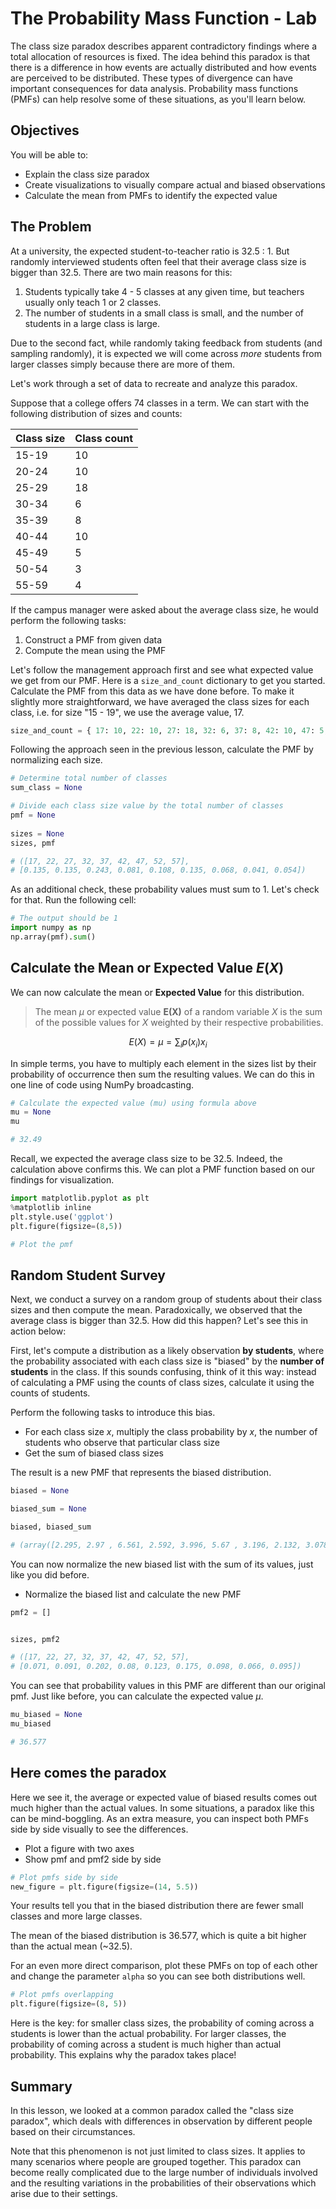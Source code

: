 
# The Probability Mass Function - Lab

The class size paradox describes apparent contradictory findings where a total allocation of resources is fixed. 
The idea behind this paradox is that there is a difference in how events are actually distributed and how events are perceived to be distributed. These types of divergence can have important consequences for data analysis. Probability mass functions (PMFs) can help resolve some of these situations, as you'll learn below.

## Objectives

You will be able to:

* Explain the class size paradox
* Create visualizations to visually compare actual and biased observations 
* Calculate the mean from PMFs to identify the expected value


## The Problem 

At a university, the expected student-to-teacher ratio is 32.5 : 1. But randomly interviewed students often feel that their average class size is bigger than 32.5. There are two main reasons for this:

1. Students typically take 4 - 5 classes at any given time, but teachers usually only teach 1 or 2 classes.
2. The number of students in a small class is small, and the number of students in a large class is large.

Due to the second fact, while randomly taking feedback from students (and sampling randomly), it is expected we will come across _more_ students from larger classes simply because there are more of them.

Let's work through a set of data to recreate and analyze this paradox. 

Suppose that a college offers 74 classes in a term. We can start with the following distribution of sizes and counts:

| Class size |  Class count |
|--------|------|
|15-19|	10|
|20-24|	10|
|25-29|	18|
|30-34|	6|
|35-39|	8|
|40-44|	10|
|45-49|	5|
|50-54|	3|
|55-59| 4|

If the campus manager were asked about the average class size, he would perform the following tasks:

1. Construct a PMF from given data
2. Compute the mean using the PMF

Let's follow the management approach first and see what expected value we get from our PMF. Here is a `size_and_count` dictionary to get you started. Calculate the PMF from this data as we have done before. To make it slightly more straightforward, we have averaged the class sizes for each class, i.e. for size "15 - 19", we use the average value, 17.


```python
size_and_count = { 17: 10, 22: 10, 27: 18, 32: 6, 37: 8, 42: 10, 47: 5, 52: 3, 57: 4 }
```

Following the approach seen in the previous lesson, calculate the PMF by normalizing each size. 


```python
# Determine total number of classes
sum_class = None

# Divide each class size value by the total number of classes
pmf = None   
    
sizes = None
sizes, pmf

# ([17, 22, 27, 32, 37, 42, 47, 52, 57],
# [0.135, 0.135, 0.243, 0.081, 0.108, 0.135, 0.068, 0.041, 0.054])
```

As an additional check, these probability values must sum to 1. Let's check for that. Run the following cell: 


```python
# The output should be 1
import numpy as np 
np.array(pmf).sum()
```

## Calculate the Mean or Expected Value $E(X)$

We can now calculate the mean or **Expected Value** for this distribution.

>The mean $\mu$ or expected value **E(X)** of a random variable $X$ is the sum of the possible values for $X$ weighted by their respective probabilities.

$$ E(X) = \mu = \sum_i p(x_i)x_i$$

In simple terms, you have to multiply each element in the sizes list by their probability of occurrence then sum the resulting values. We can do this in one line of code using NumPy broadcasting.


```python
# Calculate the expected value (mu) using formula above
mu = None
mu 

# 32.49
```

Recall, we expected the average class size to be 32.5. Indeed, the calculation above confirms this. We can plot a PMF function based on our findings for visualization. 


```python
import matplotlib.pyplot as plt
%matplotlib inline
plt.style.use('ggplot')
plt.figure(figsize=(8,5))

# Plot the pmf 

```

## Random Student Survey

Next, we conduct a survey on a random group of students about their class sizes and then compute the mean. Paradoxically, we observed that the average class is bigger than 32.5. How did this happen? Let's see this in action below:

First, let's compute a distribution as a likely observation **by students**, where the probability associated with each class size is "biased" by the **number of students** in the class. If this sounds confusing, think of it this way: instead of calculating a PMF using the counts of class sizes, calculate it using the counts of students.

Perform the following tasks to introduce this bias. 

* For each class size $x$, multiply the class probability by $x$, the number of students who observe that particular class size
* Get the sum of biased class sizes

The result is a new PMF that represents the biased distribution.


```python
biased = None

biased_sum = None

biased, biased_sum

# (array([2.295, 2.97 , 6.561, 2.592, 3.996, 5.67 , 3.196, 2.132, 3.078]), 32.49)
```

You can now normalize the new biased list with the sum of its values, just like you did before. 
- Normalize the biased list and calculate the new PMF


```python
pmf2 = []


sizes, pmf2

# ([17, 22, 27, 32, 37, 42, 47, 52, 57],
# [0.071, 0.091, 0.202, 0.08, 0.123, 0.175, 0.098, 0.066, 0.095])
```

You can see that probability values in this PMF are different than our original pmf. Just like before, you can calculate the expected value $\mu$.  


```python
mu_biased = None
mu_biased

# 36.577
```

## Here comes the paradox 

Here we see it, the average or expected value of biased results comes out much higher than the actual values. In some situations, a paradox like this can be mind-boggling. As an extra measure, you can inspect both PMFs side by side visually to see the differences. 

* Plot a figure with two axes
* Show pmf and pmf2 side by side


```python
# Plot pmfs side by side
new_figure = plt.figure(figsize=(14, 5.5))


```

Your results tell you that in the biased distribution there are fewer small classes and more large classes. 

The mean of the biased distribution is 36.577, which is quite a bit higher than the actual mean (~32.5).

For an even more direct comparison, plot these PMFs on top of each other and change the parameter `alpha` so you can see both distributions well.


```python
# Plot pmfs overlapping
plt.figure(figsize=(8, 5))

```

Here is the key: for smaller class sizes, the probability of coming across a students is lower than the actual probability. For larger classes, the probability of coming across a student is much higher than actual probability. This explains why the paradox takes place!

## Summary 
In this lesson, we looked at a common paradox called the "class size paradox", which deals with differences in observation by different people based on their circumstances. 

Note that this phenomenon is not just limited to class sizes. It applies to many scenarios where people are grouped together. This paradox can become really complicated due to the large number of individuals involved and the resulting variations in the probabilities of their observations which arise due to their settings. 
